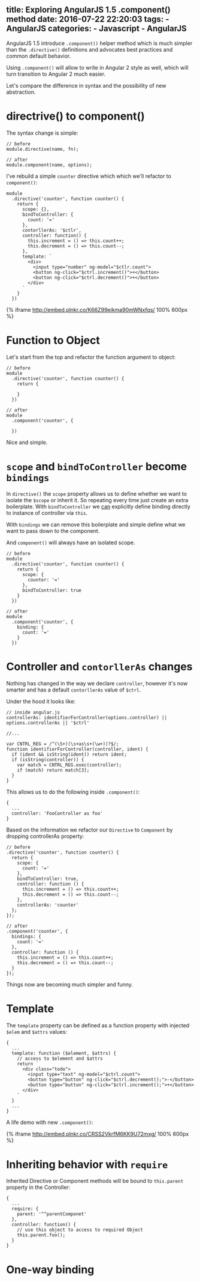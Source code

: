 title: Exploring AngularJS 1.5 .component() method
date: 2016-07-22 22:20:03
tags:
    - AngularJS
categories:
    - Javascript
    - AngularJS
---

AngularJS 1.5 introduce `.component()` helper method which is much simpler than the `.directive()` definitions and advocates best practices and common default behavior.

Using `.component()` will allow to write in Angular 2 style as well, which will turn transition to Angular 2 much easier.

Let's compare the difference in syntax and the possibility of new abstraction.

<!--toc-->
<!--more-->

# directrive() to component()

The syntax change is simple:

```
// before
module.directive(name, fn);

// after
module.component(name, options);
```

I've rebuild a simple `counter` directive which which we'll refactor to `component()`:

```
module
  .directive('counter', function counter() {
    return {
      scope: {},
      bindToController: {
        count: '='
      },
      contorllerAs: '$ctlr',
      controller: function() {
        this.increment = () => this.count++;
        this.decrement = () => this.count--;
      },
      template: `
        <div>
          <input type="number" ng-model="$ctlr.count">
          <button ng-click="$ctrl.increment()">+</button>
          <button ng-click="$ctrl.decrement()">+</button>
        </div>
      `
    }
  })
```

{% iframe http://embed.plnkr.co/K66Z99ejkma90mWNxfqs/ 100% 600px %}

# Function to Object

Let's start from the top and refactor the function argument to object:

```
// before
module
  .directive('counter', function counter() {
    return {

    }
  })

// after
module
  .component('counter', {

  })
```

Nice and simple.

# `scope` and `bindToController` become `bindings`

In `directive()` the `scope` property allows us to define whether we want to isolate the `$scope` or inherit it. So repeating every time just create an extra boilerplate. With `bindToController` we [can](https://docs.angularjs.org/api/ng/service/$compile) explicitly define binding directly to instance of controller via `this`.

With `bindings` we can remove this boilerplate and simple define what we want to pass down to the component.

And `component()` will always have an isolated scope.

```
// before
module
  .directive('counter', function counter() {
    return {
      scope: {
        counter: '='
      },
      bindToController: true
    }
  })

// after
module
  .component('counter', {
    binding: {
      count: '='
    }
  })
```

# Controller and `contorllerAs` changes

Nothing has changed in the way we declare `controller`, however it's now smarter and has a default `contorllerAs` value of `$ctrl`.

Under the hood it looks like:

```
// inside angular.js
controllerAs: identifierForController(options.controller) || options.controllerAs || '$ctrl'

//...

var CNTRL_REG = /^(\S+)(\s+as\s+(\w+))?$/;
function identifierForController(controller, ident) {
  if (ident && isString(ident)) return ident;
  if (isString(controller)) {
    var match = CNTRL_REG.exec(controller);
    if (match) return match[3];
  }
}
```

This allows us to do the following inside `.component()`:

```
{
  ...
  controller: 'FooController as foo'
}
```

Based on the information we refactor our `Directive` to `Component` by dropping controllerAs property:

```
// before
.directive('counter', function counter() {
  return {
    scope: {
      count: '='
    },
    bindToController: true,
    controller: function () {
      this.increment = () => this.count++;
      this.decrement = () => this.count--;
    },
    controllerAs: 'counter'
  };
});

// after
.component('counter', {
  bindings: {
    count: '='
  },
  controller: function () {
    this.increment = () => this.count++;
    this.decrement = () => this.count--;
  }
});
```

Things now are becoming much simpler and funny.

# Template

The `template` property can be defined as a function property with injected `$elem` and `$attrs` values:

```
{
  ...
  template: function ($element, $attrs) {
    // access to $element and $attrs
    return `
      <div class="todo">
        <input type="text" ng-model="$ctrl.count">
        <button type="button" ng-click="$ctrl.decrement();">-</button>
        <button type="button" ng-click="$ctrl.increment();">+</button>
      </div>
    `
  }
  ...
}
```

A life demo with new `.component()`:

{% iframe http://embed.plnkr.co/CRSS2VkrfM6KK9U72mxg/ 100% 600px %}

# Inheriting behavior with `require`

Inherited Directive or Component methods will be bound to `this.parent` property in the Controller:

```
{
  ...
  require: {
    parent: '^^parentComponet'
  },
  controller: function() {
    // use this object to access to required Object
    this.parent.foo();
  }
}
```

# One-way binding